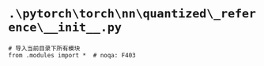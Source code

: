 # `.\pytorch\torch\nn\quantized\_reference\__init__.py`

```
# 导入当前目录下所有模块
from .modules import *  # noqa: F403
```